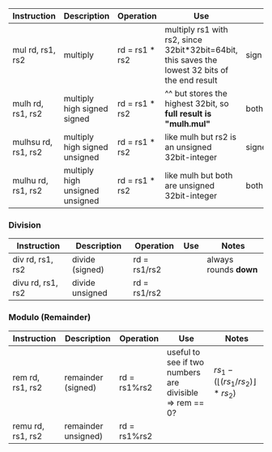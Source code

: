 
| Instruction         | Description                     | Operation       | Use                                                                                                  | Notes           |
| ------------------- | ------------------------------- | --------------- | ---------------------------------------------------------------------------------------------------- | --------------- |
| mul rd, rs1, rs2    | multiply                        | rd = rs1 \* rs2 | multiply rs1 with rs2, since 32bit\*32bit=64bit, this saves the <br>lowest 32 bits of the end result | sign irrelevant |
| mulh rd, rs1, rs2   | multiply high signed signed     | rd = rs1 \* rs2 | ^^ but stores the highest 32bit, so **full result is "mulh.mul"**                                    | both signed     |
| mulhsu rd, rs1, rs2 | multiply high signed unsigned   | rd = rs1 \* rs2 | like mulh but rs2 is an unsigned 32bit-integer                                                       | signed/unsigned |
| mulhu rd, rs1, rs2  | multiply high unsigned unsigned | rd = rs1 \* rs2 | like mulh but both are unsigned 32bit-integer                                                        | both unsigned   |
### Division
| Instruction       | Description     | Operation    | Use | Notes                  |
| ----------------- | --------------- | ------------ | --- | ---------------------- |
| div rd, rs1, rs2  | divide (signed) | rd = rs1/rs2 |     | always rounds **down** |
| divu rd, rs1, rs2 | divide unsigned | rd = rs1/rs2 |     |                        |
### Modulo (Remainder)

| Instruction       | Description         | Operation    | Use                                                     | Notes                                         |
| ----------------- | ------------------- | ------------ | ------------------------------------------------------- | --------------------------------------------- |
| rem rd, rs1, rs2  | remainder (signed)  | rd = rs1%rs2 | useful to see if two numbers are divisible => rem == 0? | $rs_1 - (\lfloor{(rs_1 / rs_2)}\rfloor*rs_2)$ |
| remu rd, rs1, rs2 | remainder unsigned) | rd = rs1%rs2 |                                                         |                                               |
